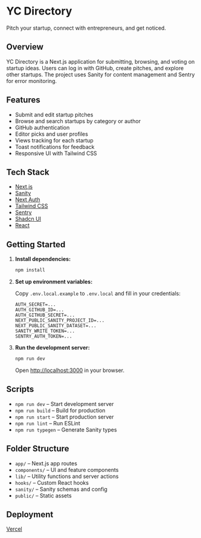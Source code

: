 # YC Directory

Pitch your startup, connect with entrepreneurs, and get noticed.

## Overview

YC Directory is a Next.js application for submitting, browsing, and voting on startup ideas. Users can log in with GitHub, create pitches, and explore other startups. The project uses Sanity for content management and Sentry for error monitoring.

## Features

- Submit and edit startup pitches
- Browse and search startups by category or author
- GitHub authentication
- Editor picks and user profiles
- Views tracking for each startup
- Toast notifications for feedback
- Responsive UI with Tailwind CSS

## Tech Stack

- [Next.js](https://nextjs.org/)
- [Sanity](https://www.sanity.io/)
- [Next Auth](https://authjs.dev/)
- [Tailwind CSS](https://tailwindcss.com/)
- [Sentry](https://sentry.io/)
- [Shadcn UI](https://www.radix-ui.com/)
- [React](https://react.dev/)

## Getting Started

1. **Install dependencies:**

   ```sh
   npm install
   ```

2. **Set up environment variables:**

   Copy `.env.local.example` to `.env.local` and fill in your credentials:

   ```
   AUTH_SECRET=...
   AUTH_GITHUB_ID=...
   AUTH_GITHUB_SECRET=...
   NEXT_PUBLIC_SANITY_PROJECT_ID=...
   NEXT_PUBLIC_SANITY_DATASET=...
   SANITY_WRITE_TOKEN=...
   SENTRY_AUTH_TOKEN=...
   ```

3. **Run the development server:**

   ```sh
   npm run dev
   ```

   Open [http://localhost:3000](http://localhost:3000) in your browser.

## Scripts

- `npm run dev` – Start development server
- `npm run build` – Build for production
- `npm run start` – Start production server
- `npm run lint` – Run ESLint
- `npm run typegen` – Generate Sanity types

## Folder Structure

- `app/` – Next.js app routes
- `components/` – UI and feature components
- `lib/` – Utility functions and server actions
- `hooks/` – Custom React hooks
- `sanity/` – Sanity schemas and config
- `public/` – Static assets

## Deployment

[Vercel](https://startups-blog.vercel.app/)

